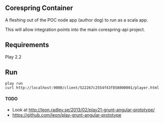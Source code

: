## Corespring Container

A fleshing out of the POC node app (author dog) to run as a scala app.

This will allow integration points into the main corespring-api project.

## Requirements 

Play 2.2

## Run

    play run
    curl http://localhost:9000/client/522267c2554f43f858000001/player.html
    
    
#### TODO

* Look at http://leon.radley.se/2013/02/play21-grunt-angular-prototype/
* https://github.com/leon/play-grunt-angular-prototype
